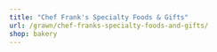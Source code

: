 ```yaml
---
title: "Chef Frank's Specialty Foods & Gifts"
url: /grawn/chef-franks-specialty-foods-and-gifts/
shop: bakery
---
```

